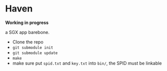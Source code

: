 Haven
====

**Working in progress**

a SGX app barebone.

- Clone the repo
- `git submodule init`
- `git submodule update`
- `make`
- make sure put `spid.txt` and `key.txt` into `bin/`, the SPID must be linkable
